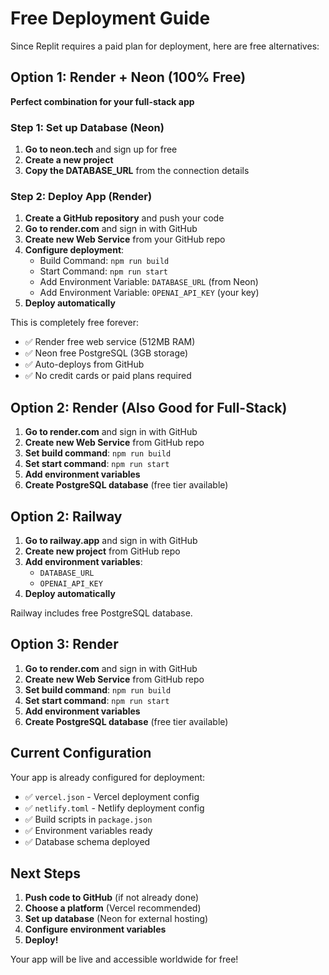 # Free Deployment Guide

Since Replit requires a paid plan for deployment, here are free alternatives:

## Option 1: Render + Neon (100% Free)

**Perfect combination for your full-stack app**

### Step 1: Set up Database (Neon)
1. **Go to neon.tech** and sign up for free
2. **Create a new project** 
3. **Copy the DATABASE_URL** from the connection details

### Step 2: Deploy App (Render)
1. **Create a GitHub repository** and push your code
2. **Go to render.com** and sign in with GitHub
3. **Create new Web Service** from your GitHub repo
4. **Configure deployment**:
   - Build Command: `npm run build`
   - Start Command: `npm run start`
   - Add Environment Variable: `DATABASE_URL` (from Neon)
   - Add Environment Variable: `OPENAI_API_KEY` (your key)
5. **Deploy automatically**

This is completely free forever:
- ✅ Render free web service (512MB RAM)
- ✅ Neon free PostgreSQL (3GB storage)
- ✅ Auto-deploys from GitHub
- ✅ No credit cards or paid plans required

## Option 2: Render (Also Good for Full-Stack)

1. **Go to render.com** and sign in with GitHub
2. **Create new Web Service** from GitHub repo
3. **Set build command**: `npm run build`
4. **Set start command**: `npm run start`
5. **Add environment variables**
6. **Create PostgreSQL database** (free tier available)

## Option 2: Railway

1. **Go to railway.app** and sign in with GitHub
2. **Create new project** from GitHub repo
3. **Add environment variables**:
   - `DATABASE_URL`
   - `OPENAI_API_KEY`
4. **Deploy automatically**

Railway includes free PostgreSQL database.

## Option 3: Render

1. **Go to render.com** and sign in with GitHub
2. **Create new Web Service** from GitHub repo
3. **Set build command**: `npm run build`
4. **Set start command**: `npm run start`
5. **Add environment variables**
6. **Create PostgreSQL database** (free tier available)

## Current Configuration

Your app is already configured for deployment:
- ✅ `vercel.json` - Vercel deployment config
- ✅ `netlify.toml` - Netlify deployment config
- ✅ Build scripts in `package.json`
- ✅ Environment variables ready
- ✅ Database schema deployed

## Next Steps

1. **Push code to GitHub** (if not already done)
2. **Choose a platform** (Vercel recommended)
3. **Set up database** (Neon for external hosting)
4. **Configure environment variables**
5. **Deploy!**

Your app will be live and accessible worldwide for free!